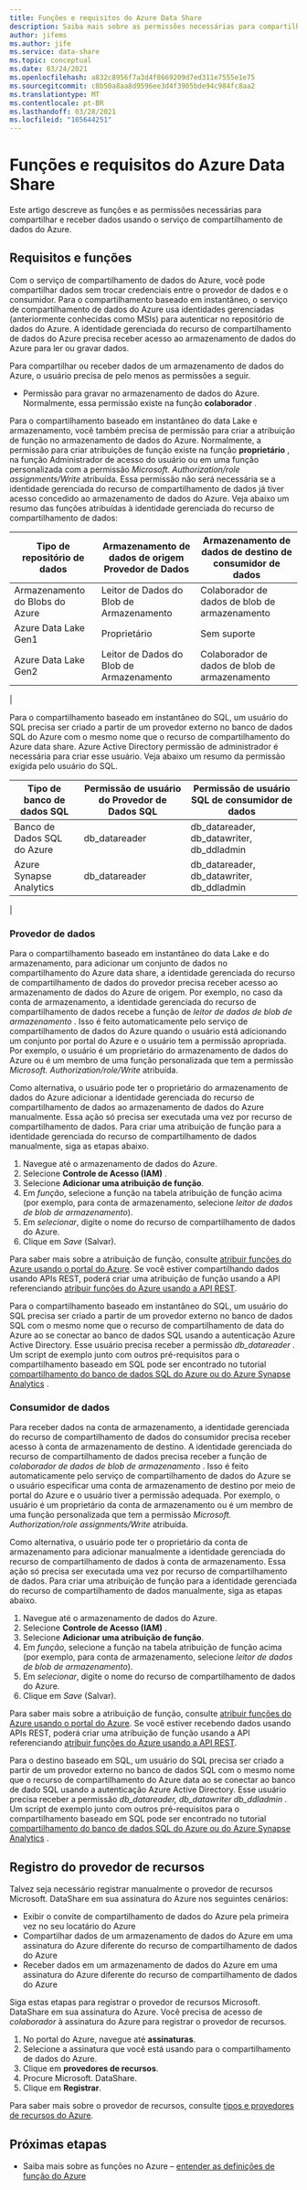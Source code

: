 ```yaml
---
title: Funções e requisitos do Azure Data Share
description: Saiba mais sobre as permissões necessárias para compartilhar e receber dados usando o compartilhamento de dados do Azure.
author: jifems
ms.author: jife
ms.service: data-share
ms.topic: conceptual
ms.date: 03/24/2021
ms.openlocfilehash: a832c8956f7a3d4f8669209d7ed311e7555e1e75
ms.sourcegitcommit: c8b50a8aa8d9596ee3d4f3905bde94c984fc8aa2
ms.translationtype: MT
ms.contentlocale: pt-BR
ms.lasthandoff: 03/28/2021
ms.locfileid: "105644251"
---
```

# <a name="roles-and-requirements-for-azure-data-share"></a>Funções e requisitos do Azure Data Share 

Este artigo descreve as funções e as permissões necessárias para compartilhar e receber dados usando o serviço de compartilhamento de dados do Azure. 

## <a name="roles-and-requirements"></a>Requisitos e funções

Com o serviço de compartilhamento de dados do Azure, você pode compartilhar dados sem trocar credenciais entre o provedor de dados e o consumidor. Para o compartilhamento baseado em instantâneo, o serviço de compartilhamento de dados do Azure usa identidades gerenciadas (anteriormente conhecidas como MSIs) para autenticar no repositório de dados do Azure. A identidade gerenciada do recurso de compartilhamento de dados do Azure precisa receber acesso ao armazenamento de dados do Azure para ler ou gravar dados.

Para compartilhar ou receber dados de um armazenamento de dados do Azure, o usuário precisa de pelo menos as permissões a seguir. 

* Permissão para gravar no armazenamento de dados do Azure. Normalmente, essa permissão existe na função **colaborador** .

Para o compartilhamento baseado em instantâneo do data Lake e armazenamento, você também precisa de permissão para criar a atribuição de função no armazenamento de dados do Azure. Normalmente, a permissão para criar atribuições de função existe na função **proprietário** , na função Administrador de acesso do usuário ou em uma função personalizada com a permissão *Microsoft. Authorization/role assignments/Write* atribuída. Essa permissão não será necessária se a identidade gerenciada do recurso de compartilhamento de dados já tiver acesso concedido ao armazenamento de dados do Azure. Veja abaixo um resumo das funções atribuídas à identidade gerenciada do recurso de compartilhamento de dados:

|**Tipo de repositório de dados**|**Armazenamento de dados de origem Provedor de Dados**|**Armazenamento de dados de destino de consumidor de dados**|
|---|---|---|
|Armazenamento do Blobs do Azure| Leitor de Dados do Blob de Armazenamento | Colaborador de dados de blob de armazenamento
|Azure Data Lake Gen1 | Proprietário | Sem suporte
|Azure Data Lake Gen2 | Leitor de Dados do Blob de Armazenamento | Colaborador de dados de blob de armazenamento
|

Para o compartilhamento baseado em instantâneo do SQL, um usuário do SQL precisa ser criado a partir de um provedor externo no banco de dados SQL do Azure com o mesmo nome que o recurso de compartilhamento do Azure data share. Azure Active Directory permissão de administrador é necessária para criar esse usuário. Veja abaixo um resumo da permissão exigida pelo usuário do SQL.

|**Tipo de banco de dados SQL**|**Permissão de usuário do Provedor de Dados SQL**|**Permissão de usuário SQL de consumidor de dados**|
|---|---|---|
|Banco de Dados SQL do Azure | db_datareader | db_datareader, db_datawriter, db_ddladmin
|Azure Synapse Analytics | db_datareader | db_datareader, db_datawriter, db_ddladmin
|

### <a name="data-provider"></a>Provedor de dados
Para o compartilhamento baseado em instantâneo do data Lake e do armazenamento, para adicionar um conjunto de dados no compartilhamento do Azure data share, a identidade gerenciada do recurso de compartilhamento de dados do provedor precisa receber acesso ao armazenamento de dados do Azure de origem. Por exemplo, no caso da conta de armazenamento, a identidade gerenciada do recurso de compartilhamento de dados recebe a função de *leitor de dados de blob de armazenamento* . Isso é feito automaticamente pelo serviço de compartilhamento de dados do Azure quando o usuário está adicionando um conjunto por portal do Azure e o usuário tem a permissão apropriada. Por exemplo, o usuário é um proprietário do armazenamento de dados do Azure ou é um membro de uma função personalizada que tem a permissão *Microsoft. Authorization/role/Write* atribuída. 

Como alternativa, o usuário pode ter o proprietário do armazenamento de dados do Azure adicionar a identidade gerenciada do recurso de compartilhamento de dados ao armazenamento de dados do Azure manualmente. Essa ação só precisa ser executada uma vez por recurso de compartilhamento de dados. Para criar uma atribuição de função para a identidade gerenciada do recurso de compartilhamento de dados manualmente, siga as etapas abaixo.  

1. Navegue até o armazenamento de dados do Azure.
1. Selecione **Controle de Acesso (IAM)** .
1. Selecione **Adicionar uma atribuição de função**.
1. Em *função*, selecione a função na tabela atribuição de função acima (por exemplo, para conta de armazenamento, selecione *leitor de dados de blob de armazenamento*).
1. Em *selecionar*, digite o nome do recurso de compartilhamento de dados do Azure.
1. Clique em *Save* (Salvar).

Para saber mais sobre a atribuição de função, consulte [atribuir funções do Azure usando o portal do Azure](../role-based-access-control/role-assignments-portal.md). Se você estiver compartilhando dados usando APIs REST, poderá criar uma atribuição de função usando a API referenciando [atribuir funções do Azure usando a API REST](../role-based-access-control/role-assignments-rest.md). 

Para o compartilhamento baseado em instantâneo do SQL, um usuário do SQL precisa ser criado a partir de um provedor externo no banco de dados SQL com o mesmo nome que o recurso de compartilhamento de data do Azure ao se conectar ao banco de dados SQL usando a autenticação Azure Active Directory. Esse usuário precisa receber a permissão *db_datareader* . Um script de exemplo junto com outros pré-requisitos para o compartilhamento baseado em SQL pode ser encontrado no tutorial [compartilhamento do banco de dados SQL do Azure ou do Azure Synapse Analytics](how-to-share-from-sql.md) . 

### <a name="data-consumer"></a>Consumidor de dados
Para receber dados na conta de armazenamento, a identidade gerenciada do recurso de compartilhamento de dados do consumidor precisa receber acesso à conta de armazenamento de destino. A identidade gerenciada do recurso de compartilhamento de dados precisa receber a função de *colaborador de dados de blob de armazenamento* . Isso é feito automaticamente pelo serviço de compartilhamento de dados do Azure se o usuário especificar uma conta de armazenamento de destino por meio de portal do Azure e o usuário tiver a permissão adequada. Por exemplo, o usuário é um proprietário da conta de armazenamento ou é um membro de uma função personalizada que tem a permissão *Microsoft. Authorization/role assignments/Write* atribuída. 

Como alternativa, o usuário pode ter o proprietário da conta de armazenamento para adicionar manualmente a identidade gerenciada do recurso de compartilhamento de dados à conta de armazenamento. Essa ação só precisa ser executada uma vez por recurso de compartilhamento de dados. Para criar uma atribuição de função para a identidade gerenciada do recurso de compartilhamento de dados manualmente, siga as etapas abaixo. 

1. Navegue até o armazenamento de dados do Azure.
1. Selecione **Controle de Acesso (IAM)** .
1. Selecione **Adicionar uma atribuição de função**.
1. Em *função*, selecione a função na tabela atribuição de função acima (por exemplo, para conta de armazenamento, selecione *leitor de dados de blob de armazenamento*).
1. Em *selecionar*, digite o nome do recurso de compartilhamento de dados do Azure.
1. Clique em *Save* (Salvar).

Para saber mais sobre a atribuição de função, consulte [atribuir funções do Azure usando o portal do Azure](../role-based-access-control/role-assignments-portal.md). Se você estiver recebendo dados usando APIs REST, poderá criar uma atribuição de função usando a API referenciando [atribuir funções do Azure usando a API REST](../role-based-access-control/role-assignments-rest.md). 

Para o destino baseado em SQL, um usuário do SQL precisa ser criado a partir de um provedor externo no banco de dados SQL com o mesmo nome que o recurso de compartilhamento do Azure data ao se conectar ao banco de dado SQL usando a autenticação Azure Active Directory. Esse usuário precisa receber a permissão *db_datareader, db_datawriter db_ddladmin* . Um script de exemplo junto com outros pré-requisitos para o compartilhamento baseado em SQL pode ser encontrado no tutorial [compartilhamento do banco de dados SQL do Azure ou do Azure Synapse Analytics](how-to-share-from-sql.md) . 

## <a name="resource-provider-registration"></a>Registro do provedor de recursos 

Talvez seja necessário registrar manualmente o provedor de recursos Microsoft. DataShare em sua assinatura do Azure nos seguintes cenários: 

* Exibir o convite de compartilhamento de dados do Azure pela primeira vez no seu locatário do Azure
* Compartilhar dados de um armazenamento de dados do Azure em uma assinatura do Azure diferente do recurso de compartilhamento de dados do Azure
* Receber dados em um armazenamento de dados do Azure em uma assinatura do Azure diferente do recurso de compartilhamento de dados do Azure

Siga estas etapas para registrar o provedor de recursos Microsoft. DataShare em sua assinatura do Azure. Você precisa de acesso de *colaborador* à assinatura do Azure para registrar o provedor de recursos.

1. No portal do Azure, navegue até **assinaturas**.
1. Selecione a assinatura que você está usando para o compartilhamento de dados do Azure.
1. Clique em **provedores de recursos**.
1. Procure Microsoft. DataShare.
1. Clique em **Registrar**.
 
Para saber mais sobre o provedor de recursos, consulte [tipos e provedores de recursos do Azure](../azure-resource-manager/management/resource-providers-and-types.md).

## <a name="next-steps"></a>Próximas etapas

- Saiba mais sobre as funções no Azure – [entender as definições de função do Azure](../role-based-access-control/role-definitions.md)